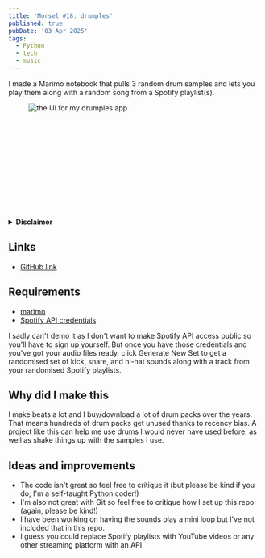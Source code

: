 ```yaml
---
title: 'Morsel #18: drumples'
published: true
pubDate: '03 Apr 2025'
tags:
  - Python
  - tech
  - music
---
```


I made a Marimo notebook that pulls 3 random drum samples and lets you play them along with a random song from a Spotify playlist(s).

<figure style="aspect-ratio: 2 / 1;">
  <img src="/images/drumples.webp" alt="the UI for my drumples app" loading="eager">
</figure>

<details>
  <summary>
    <strong>Disclaimer</strong>
  </summary>
    <p>I used a local LLM (large language model) to generate the code for the Spotify playlist song randomiser, in the name of vibe coding. This was intended to be a personal project and everything worked with minimal changes. You're welcome to change things up if they're suboptimal.</p>
</details>

## Links

* [GitHub link](https://github.com/starchildluke/drumples)

## Requirements

* [marimo](https://marimo.io/)
* [Spotify API credentials](https://developer.spotify.com/documentation/web-api)

I sadly can't demo it as I don't want to make Spotify API access public so you'll have to sign up yourself. But once you have those credentials and you've got your audio files ready, click Generate New Set to get a randomised set of kick, snare, and hi-hat sounds along with a track from your randomised Spotify playlists.

## Why did I make this

I make beats a lot and I buy/download a lot of drum packs over the years. That means hundreds of drum packs get unused thanks to recency bias. A project like this can help me use drums I would never have used before, as well as shake things up with the samples I use.

## Ideas and improvements

* The code isn't great so feel free to critique it (but please be kind if you do; I'm a self-taught Python coder!)
* I'm also not great with Git so feel free to critique how I set up this repo (again, please be kind!)
* I have been working on having the sounds play a mini loop but I've not included that in this repo.
* I guess you could replace Spotify playlists with YouTube videos or any other streaming platform with an API